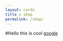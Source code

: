 ```yaml
---
layout: cards
title : shop
permalink: /shop/
---
```

#Hello
*this is cool*
[google](www.google.com)
